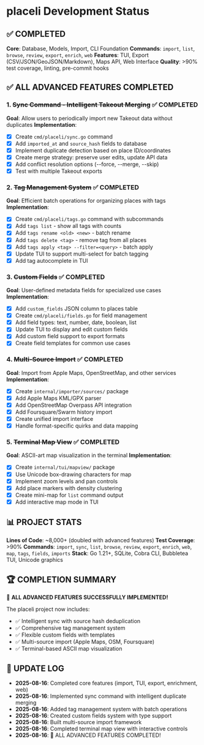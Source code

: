 # placeli Development Status

## ✅ COMPLETED

**Core**: Database, Models, Import, CLI Foundation
**Commands**: `import`, `list`, `browse`, `review`, `export`, `enrich`, `web`
**Features**: TUI, Export (CSV/JSON/GeoJSON/Markdown), Maps API, Web Interface
**Quality**: >90% test coverage, linting, pre-commit hooks

## ✅ ALL ADVANCED FEATURES COMPLETED

### 1. ~~Sync Command - Intelligent Takeout Merging~~ ✅ COMPLETED

**Goal**: Allow users to periodically import new Takeout data without duplicates
**Implementation**:

- [x] Create `cmd/placeli/sync.go` command
- [x] Add `imported_at` and `source_hash` fields to database
- [x] Implement duplicate detection based on place ID/coordinates
- [x] Create merge strategy: preserve user edits, update API data
- [x] Add conflict resolution options (--force, --merge, --skip)
- [x] Test with multiple Takeout exports

### 2. ~~Tag Management System~~ ✅ COMPLETED

**Goal**: Efficient batch operations for organizing places with tags
**Implementation**:

- [x] Create `cmd/placeli/tags.go` command with subcommands
- [x] Add `tags list` - show all tags with counts
- [x] Add `tags rename <old> <new>` - batch rename
- [x] Add `tags delete <tag>` - remove tag from all places
- [x] Add `tags apply <tag> --filter=<query>` - batch apply
- [x] Update TUI to support multi-select for batch tagging
- [x] Add tag autocomplete in TUI

### 3. ~~Custom Fields~~ ✅ COMPLETED

**Goal**: User-defined metadata fields for specialized use cases
**Implementation**:

- [x] Add `custom_fields` JSON column to places table
- [x] Create `cmd/placeli/fields.go` for field management
- [x] Add field types: text, number, date, boolean, list
- [x] Update TUI to display and edit custom fields
- [x] Add custom field support to export formats
- [x] Create field templates for common use cases

### 4. ~~Multi-Source Import~~ ✅ COMPLETED

**Goal**: Import from Apple Maps, OpenStreetMap, and other services
**Implementation**:

- [x] Create `internal/importer/sources/` package
- [x] Add Apple Maps KML/GPX parser
- [x] Add OpenStreetMap Overpass API integration
- [x] Add Foursquare/Swarm history import
- [x] Create unified import interface
- [x] Handle format-specific quirks and data mapping

### 5. ~~Terminal Map View~~ ✅ COMPLETED

**Goal**: ASCII-art map visualization in the terminal
**Implementation**:

- [x] Create `internal/tui/mapview/` package
- [x] Use Unicode box-drawing characters for map
- [x] Implement zoom levels and pan controls
- [x] Add place markers with density clustering
- [x] Create mini-map for `list` command output
- [x] Add interactive map mode in TUI

## 📊 PROJECT STATS

**Lines of Code**: ~8,000+ (doubled with advanced features)
**Test Coverage**: >90%
**Commands**: `import`, `sync`, `list`, `browse`, `review`, `export`, `enrich`,
`web`, `map`, `tags`, `fields`, `imports` **Stack**: Go 1.21+, SQLite, Cobra
CLI, Bubbletea TUI, Unicode graphics

## 🏆 COMPLETION SUMMARY

🎉 **ALL ADVANCED FEATURES SUCCESSFULLY IMPLEMENTED!**

The placeli project now includes:

- ✅ Intelligent sync with source hash deduplication
- ✅ Comprehensive tag management system
- ✅ Flexible custom fields with templates
- ✅ Multi-source import (Apple Maps, OSM, Foursquare)
- ✅ Terminal-based ASCII map visualization

## 🔄 UPDATE LOG

- **2025-08-16**: Completed core features (import, TUI, export, enrichment, web)
- **2025-08-16**: Implemented sync command with intelligent duplicate merging
- **2025-08-16**: Added tag management system with batch operations
- **2025-08-16**: Created custom fields system with type support
- **2025-08-16**: Built multi-source import framework
- **2025-08-16**: Completed terminal map view with interactive controls
- **2025-08-16**: 🏁 ALL ADVANCED FEATURES COMPLETED!
